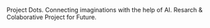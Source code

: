 Project Dots. 
Connecting imaginations with the help of AI. 
Resarch & Colaborative Project for Future. 


